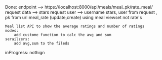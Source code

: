 Done:
    endpoint --> https://localhost:8000/api/meals/meal_pk/rate_meal/
    request data --> stars
    request user --> username
    stars, user from request , pk from url
    meal_rate (update,create) using meal viewset not rate's

    Meal list API to show the average ratings and number of ratings
    modes:
        add custome function to calc the avg and sum
    serailzers:
        add avg,sum to the fileds   

inProgress:
    nothign